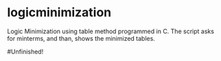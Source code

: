# logicminimization

Logic Minimization using table method programmed in C.
The script asks for minterms, and than, shows the minimized tables. 

#Unfinished! 
